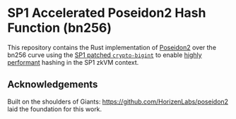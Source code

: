 # SP1 Accelerated Poseidon2 Hash Function (bn256)

This repository contains the Rust implementation of [Poseidon2](https://eprint.iacr.org/2023/323.pdf) over the bn256 curve using the [SP1 patched `crypto-bigint`](https://github.com/sp1-patches/RustCrypto-bigint) to enable [highly performant](https://docs.succinct.xyz/docs/sp1/optimizing-programs/precompiles) hashing in the SP1 zkVM context.

## Acknowledgements

Built on the shoulders of Giants: <https://github.com/HorizenLabs/poseidon2> laid the foundation for this work.
